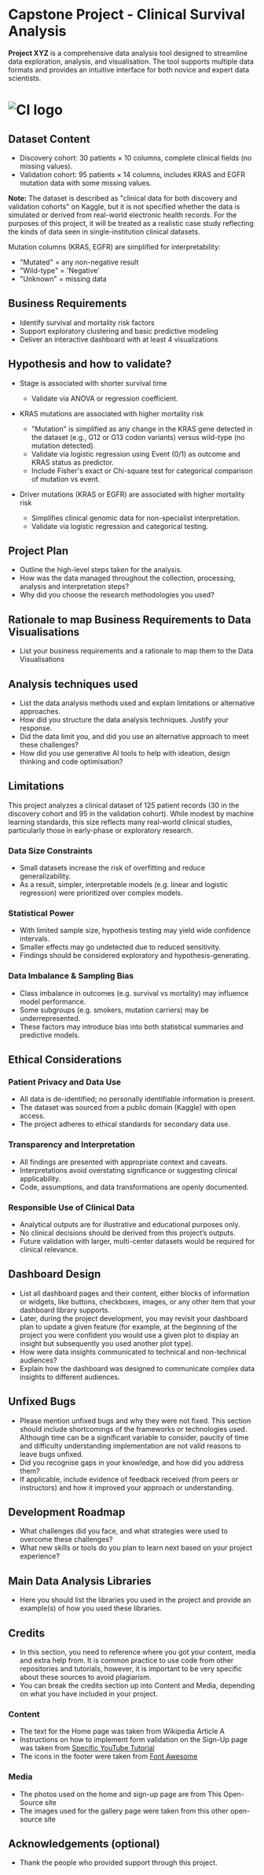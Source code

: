 # Capstone Project - Clinical Survival Analysis

**Project XYZ** is a comprehensive data analysis tool designed to streamline data exploration, analysis, and visualisation. The tool supports multiple data formats and provides an intuitive interface for both novice and expert data scientists.

# ![CI logo](https://codeinstitute.s3.amazonaws.com/fullstack/ci_logo_small.png)


## Dataset Content

* Discovery cohort: 30 patients × 10 columns, complete clinical fields (no missing values).
* Validation cohort: 95 patients × 14 columns, includes KRAS and EGFR mutation data with some missing values.

**Note:** The dataset is described as "clinical data for both discovery and validation cohorts" on Kaggle, but it is not specified whether the data is simulated or derived from real-world electronic health records. For the purposes of this project, it will be treated as a realistic case study reflecting the kinds of data seen in single-institution clinical datasets.

Mutation columns (KRAS, EGFR) are simplified for interpretability:
- "Mutated" = any non-negative result
- "Wild-type" = 'Negative'
- "Unknown" = missing data


## Business Requirements
* Identify survival and mortality risk factors
* Support exploratory clustering and basic predictive modeling
* Deliver an interactive dashboard with at least 4 visualizations


## Hypothesis and how to validate?
* Stage is associated with shorter survival time
    - Validate via ANOVA or regression coefficient.

* KRAS mutations are associated with higher mortality risk
    - "Mutation" is simplified as any change in the KRAS gene detected in the dataset 
      (e.g., G12 or G13 codon variants) versus wild-type (no mutation detected).
    - Validate via logistic regression using Event (0/1) as outcome and KRAS status as predictor.
    - Include Fisher's exact or Chi-square test for categorical comparison of mutation vs event.

* Driver mutations (KRAS or EGFR) are associated with higher mortality risk
    - Simplifies clinical genomic data for non-specialist interpretation.
    - Validate via logistic regression and categorical testing.

## Project Plan
* Outline the high-level steps taken for the analysis.
* How was the data managed throughout the collection, processing, analysis and interpretation steps?
* Why did you choose the research methodologies you used?

## Rationale to map Business Requirements to Data Visualisations
* List your business requirements and a rationale to map them to the Data Visualisations

## Analysis techniques used
* List the data analysis methods used and explain limitations or alternative approaches.
* How did you structure the data analysis techniques. Justify your response.
* Did the data limit you, and did you use an alternative approach to meet these challenges?
* How did you use generative AI tools to help with ideation, design thinking and code optimisation?

## Limitations

This project analyzes a clinical dataset of 125 patient records (30 in the discovery cohort and 95 in the validation cohort). While modest by machine learning standards, this size reflects many real-world clinical studies, particularly those in early-phase or exploratory research.  

### Data Size Constraints  
- Small datasets increase the risk of overfitting and reduce generalizability.  
- As a result, simpler, interpretable models (e.g. linear and logistic regression) were prioritized over complex models.  

### Statistical Power  
- With limited sample size, hypothesis testing may yield wide confidence intervals.  
- Smaller effects may go undetected due to reduced sensitivity.  
- Findings should be considered exploratory and hypothesis-generating.

### Data Imbalance & Sampling Bias  
- Class imbalance in outcomes (e.g. survival vs mortality) may influence model performance.  
- Some subgroups (e.g. smokers, mutation carriers) may be underrepresented.  
- These factors may introduce bias into both statistical summaries and predictive models.

## Ethical Considerations

### Patient Privacy and Data Use  
- All data is de-identified; no personally identifiable information is present.  
- The dataset was sourced from a public domain (Kaggle) with open access.  
- The project adheres to ethical standards for secondary data use.

### Transparency and Interpretation  
- All findings are presented with appropriate context and caveats.  
- Interpretations avoid overstating significance or suggesting clinical applicability.  
- Code, assumptions, and data transformations are openly documented.

### Responsible Use of Clinical Data  
- Analytical outputs are for illustrative and educational purposes only.  
- No clinical decisions should be derived from this project’s outputs.  
- Future validation with larger, multi-center datasets would be required for clinical relevance.

## Dashboard Design
* List all dashboard pages and their content, either blocks of information or widgets, like buttons, checkboxes, images, or any other item that your dashboard library supports.
* Later, during the project development, you may revisit your dashboard plan to update a given feature (for example, at the beginning of the project you were confident you would use a given plot to display an insight but subsequently you used another plot type).
* How were data insights communicated to technical and non-technical audiences?
* Explain how the dashboard was designed to communicate complex data insights to different audiences. 

## Unfixed Bugs
* Please mention unfixed bugs and why they were not fixed. This section should include shortcomings of the frameworks or technologies used. Although time can be a significant variable to consider, paucity of time and difficulty understanding implementation are not valid reasons to leave bugs unfixed.
* Did you recognise gaps in your knowledge, and how did you address them?
* If applicable, include evidence of feedback received (from peers or instructors) and how it improved your approach or understanding.

## Development Roadmap
* What challenges did you face, and what strategies were used to overcome these challenges?
* What new skills or tools do you plan to learn next based on your project experience? 


## Main Data Analysis Libraries
* Here you should list the libraries you used in the project and provide an example(s) of how you used these libraries.


## Credits 

* In this section, you need to reference where you got your content, media and extra help from. It is common practice to use code from other repositories and tutorials, however, it is important to be very specific about these sources to avoid plagiarism. 
* You can break the credits section up into Content and Media, depending on what you have included in your project. 

### Content 

- The text for the Home page was taken from Wikipedia Article A
- Instructions on how to implement form validation on the Sign-Up page was taken from [Specific YouTube Tutorial](https://www.youtube.com/)
- The icons in the footer were taken from [Font Awesome](https://fontawesome.com/)

### Media

- The photos used on the home and sign-up page are from This Open-Source site
- The images used for the gallery page were taken from this other open-source site



## Acknowledgements (optional)
* Thank the people who provided support through this project.
